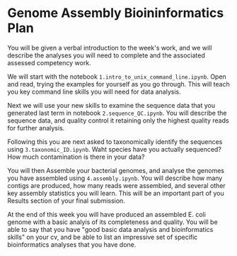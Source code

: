 # Genome Assembly Bioininformatics Plan

You will be given a verbal introduction to the week's work, and we will describe the analyses you will need to complete and the associated assessed competency work.

We will start with the notebook `1.intro_to_unix_command_line.ipynb`. Open and read, trying the examples for yourself as you go through. This will teach you key command line skills you will need for data analysis.

Next we will use your new skills to examine the sequence data that you generated last term in notebook `2.sequence_QC.ipynb`. You will describe the sequence data, and quality control it retaining only the highest quality reads for further analysis.

Following this you are next asked to taxonomically identify the sequences using `3.taxonomic_ID.ipynb`. Waht species have you actually sequenced? How much contamination is there in your data?

You will then Assemble your bacterial genomes, and analyse the genomes you have assembled using `4.assembly.ipynb`. You will describe how many contigs are produced, how many reads were assembled, and several other key assembly statistics you will learn. This will be an important part of you Results section of your final submission.

At the end of this week you will have produced an assembled E. coli genome with a basic analyis of its completeness and quality. You will be able to say that you have "good basic data analysis and bioinformatics skills" on your cv, and be able to list an impressive set of specific bioinformatics analyses that you have done.
